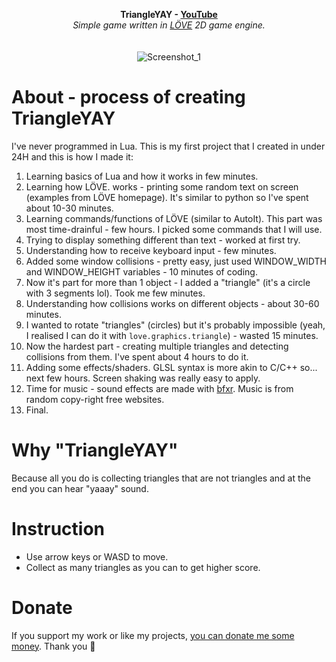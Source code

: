 <p align="center">
	<b>TriangleYAY - <a href="https://www.youtube.com/watch?v=GFGtRtyIXpM">YouTube<a/></b>
	<br>
  <i>Simple game written in <a href="https://love2d.org/">LÖVE</a> 2D game engine.</i>
	<br><br><br>
	<img alt="Screenshot_1" src="https://user-images.githubusercontent.com/48186982/78563477-51337b80-781b-11ea-938e-b0dc9fb6305d.gif">
</p>

# About - process of creating **TriangleYAY**
I've never programmed in Lua. This is my first project that I created in under 24H and this is how I made it:
1. Learning basics of Lua and how it works in few minutes.
2. Learning how LÖVE. works - printing some random text on screen (examples from LÖVE homepage). It's similar to python so I've spent about 10-30 minutes.
3. Learning commands/functions of LÖVE (similar to AutoIt). This part was most time-drainful - few hours. I picked some commands that I will use.
4. Trying to display something different than text - worked at first try.
5. Understanding how to receive keyboard input - few minutes.
6. Added some window collisions - pretty easy, just used WINDOW_WIDTH and WINDOW_HEIGHT variables - 10 minutes of coding.
7. Now it's part for more than 1 object - I added a "triangle" (it's a circle with 3 segments lol). Took me few minutes.
8. Understanding how collisions works on different objects - about 30-60 minutes.
9. I wanted to rotate "triangles" (circles) but it's probably impossible (yeah, I realised I can do it with `love.graphics.triangle`) - wasted 15 minutes.
10. Now the hardest part - creating multiple triangles and detecting collisions from them. I've spent about 4 hours to do it.
11. Adding some effects/shaders. GLSL syntax is more akin to C/C++ so... next few hours. Screen shaking was really easy to apply.
12. Time for music - sound effects are made with [bfxr](https://www.bfxr.net/). Music is from random copy-right free websites.
13. Final.

# Why "TriangleYAY"
Because all you do is collecting triangles that are not triangles and at the end you can hear "yaaay" sound.

# Instruction
- Use arrow keys or WASD to move.
- Collect as many triangles as you can to get higher score.

# Donate
If you support my work or like my projects, [you can donate me some money](https://github.com/hXR16F/donate/blob/master/README.md). Thank you 💙
